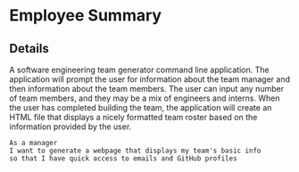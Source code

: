 # Employee Summary


## Details

A software engineering team generator command line application. The application will prompt the user for information about the team manager and then information about the team members. The user can input any number of team members, and they may be a mix of engineers and interns. When the user has completed building the team, the application will create an HTML file that displays a nicely formatted team roster based on the information provided by the user. 

```
As a manager
I want to generate a webpage that displays my team's basic info
so that I have quick access to emails and GitHub profiles
```

